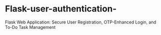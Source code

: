 # Flask-user-authentication-
Flask Web Application: Secure User Registration, OTP-Enhanced Login, and To-Do Task Management
